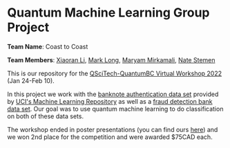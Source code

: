 # Quantum Machine Learning Group Project

**Team Name**: Coast to Coast

**Team Members**:
[Xiaoran Li](https://github.com/YuNariai),
[Mark Long](https://github.com/marklong-pg),
[Maryam Mirkamali](https://github.com/mmirkamali),
[Nate Stemen](https://github.com/natestemen)

This is our repository for the [QSciTech-QuantumBC Virtual Workshop 2022](https://www.cmc.ca/qscitech-quantumbc-virtual-workshop-2022/) (Jan 24-Feb 10).

In this project we work with the [banknote authentication data set](https://archive.ics.uci.edu/ml/datasets/banknote+authentication) provided by [UCI's Machine Learning Repository](https://archive.ics.uci.edu/ml/index.php) as well as a [fraud detection bank data set](https://www.kaggle.com/volodymyrgavrysh/fraud-detection-bank-dataset-20k-records-binary). Our goal was to use quantum machine learning to do classification on both of these data sets.

The workshop ended in poster presentations (you can find ours [here](pres.pdf)) and we won 2nd place for the competition and were awarded $75CAD each.
